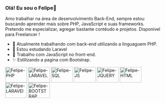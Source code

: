 ### Olá! Eu sou o Felipe👋

Amo trabalhar na área de desenvolvimento Back-End, sempre estou buscando aprender mais sobre PHP, JavaScript e suas frameworks. Pretendo me especializar, agregar bastante contéudo e projetos.
Disponível para Freelancer ! 

- 🔭 Atualmente trabalhando com back-end utilizando a linguaguem PHP.
- 🌱 Estou estudando Laravel
- 🤖 Trabalho com JavaScript no front-end.
- ✨ Estilizando a pagina com Bootstrap.
<div>
<img align="center" alt="Felipe-PHP" height="50" width="70" src="https://cdn.jsdelivr.net/gh/devicons/devicon/icons/php/php-original.svg">
<img align="center" alt="Felipe-LARAVEL" height="50" width="70" src="https://cdn.jsdelivr.net/gh/devicons/devicon/icons/laravel/laravel-plain-wordmark.svg">
<img align="center" alt="Felipe-SQL" height="50" width="70" src="https://cdn.jsdelivr.net/gh/devicons/devicon/icons/mysql/mysql-original.svg">
<img align="center" alt="Felipe-JS" height="50" width="70" src="https://cdn.jsdelivr.net/gh/devicons/devicon/icons/javascript/javascript-original.svg">
<img align="center" alt="Felipe-JQUERY" height="50" width="70" src="https://cdn.jsdelivr.net/gh/devicons/devicon/icons/jquery/jquery-plain-wordmark.svg">
<img align="center" alt="Felipe-HTML" height="50" width="70" src="https://cdn.jsdelivr.net/gh/devicons/devicon/icons/html5/html5-original.svg">
<img align="center" alt="Felipe-LARAVEl" height="50" width="70" src="https://cdn.jsdelivr.net/gh/devicons/devicon/icons/css3/css3-original.svg">
<img align="center" alt="Felipe-BOOTSTRAP" height="50" width="70" src="https://cdn.jsdelivr.net/gh/devicons/devicon/icons/bootstrap/bootstrap-original.svg">



  
  </div>
